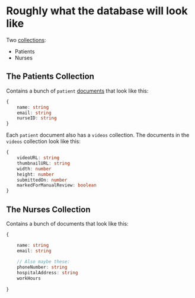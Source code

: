 # Roughly what the database will look like

Two [collections](https://firebase.google.com/docs/firestore/data-model#collections):
 - Patients
 - Nurses
 

## The Patients Collection
Contains a bunch of `patient` [documents](https://firebase.google.com/docs/firestore/data-model#documents) that look like this:
```typescript
{
	name: string
	email: string
	nurseID: string
}
```

Each `patient` document also has a `videos` collection. The documents in the `videos` collection look like this: 
```typescript
{
	videoURL: string
	thumbnailURL: string
	width: number
	height: number
	submittedOn: number
	markedForManualReview: boolean
}
```

## The Nurses Collection
Contains a bunch of documents that look like this:
```typescript
{

	name: string
	email: string
	
	// Also maybe these:
	phoneNumber: string
	hospitalAddress: string
	workHours
	
}
``` 



